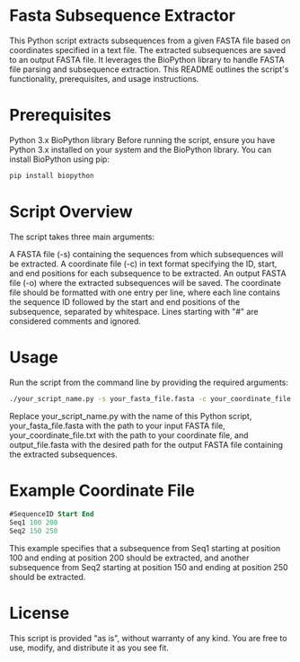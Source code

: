 # Fasta Subsequence Extractor
This Python script extracts subsequences from a given FASTA file based on coordinates specified in a text file. The extracted subsequences are saved to an output FASTA file. It leverages the BioPython library to handle FASTA file parsing and subsequence extraction. This README outlines the script's functionality, prerequisites, and usage instructions.

# Prerequisites
Python 3.x
BioPython library
Before running the script, ensure you have Python 3.x installed on your system and the BioPython library. You can install BioPython using pip:

```sh
pip install biopython
```

# Script Overview
The script takes three main arguments:

A FASTA file (-s) containing the sequences from which subsequences will be extracted.
A coordinate file (-c) in text format specifying the ID, start, and end positions for each subsequence to be extracted.
An output FASTA file (-o) where the extracted subsequences will be saved.
The coordinate file should be formatted with one entry per line, where each line contains the sequence ID followed by the start and end positions of the subsequence, separated by whitespace. Lines starting with "#" are considered comments and ignored.

# Usage
Run the script from the command line by providing the required arguments:

```sh
./your_script_name.py -s your_fasta_file.fasta -c your_coordinate_file.txt -o output_file.fasta
```

Replace your_script_name.py with the name of this Python script, your_fasta_file.fasta with the path to your input FASTA file, your_coordinate_file.txt with the path to your coordinate file, and output_file.fasta with the desired path for the output FASTA file containing the extracted subsequences.

# Example Coordinate File

```sql
#SequenceID Start End
Seq1 100 200
Seq2 150 250
```

This example specifies that a subsequence from Seq1 starting at position 100 and ending at position 200 should be extracted, and another subsequence from Seq2 starting at position 150 and ending at position 250 should be extracted.

# License
This script is provided "as is", without warranty of any kind. You are free to use, modify, and distribute it as you see fit.
